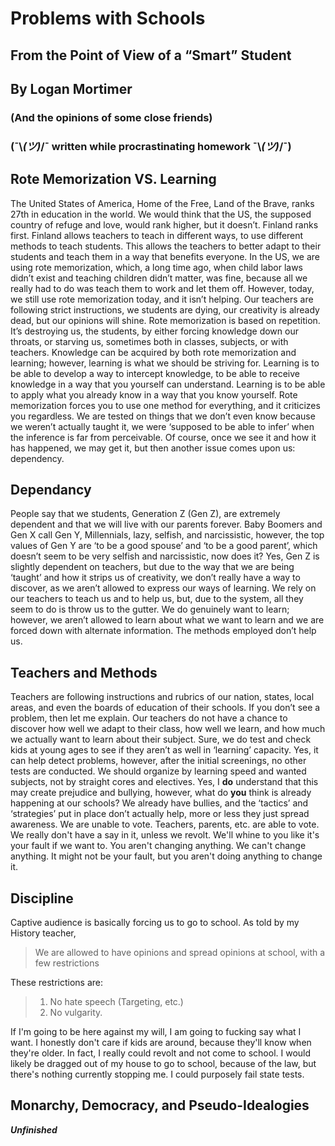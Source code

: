 # Problems with Schools 

## From the Point of View of a “Smart” Student

## By Logan Mortimer 

### (And the opinions of some close friends) 

### (¯\\_(ツ)_/¯ written while procrastinating homework ¯\\_(ツ)_/¯)

## Rote Memorization VS. Learning
The United States of America, Home of the Free, Land of the Brave, ranks 27th in education in the world. We would think that the US, the supposed country of refuge and love, would rank higher, but it doesn’t. Finland ranks first. Finland allows teachers to teach in different ways, to use different methods to teach students. This allows the teachers to better adapt to their students and teach them in a way that benefits everyone. In the US, we are using rote memorization, which, a long time ago, when child labor laws didn’t exist and teaching children didn’t matter, was fine, because all we really had to do was teach them to work and let them off. However, today, we still use rote memorization today, and it isn’t helping. Our teachers are following strict instructions, we students are dying, our creativity is already dead, but our opinions will shine. 
Rote memorization is based on repetition. It’s destroying us, the students, by either forcing knowledge down our throats, or starving us, sometimes both in classes, subjects, or with teachers. Knowledge can be acquired by both rote memorization and learning; however, learning is what we should be striving for. Learning is to be able to develop a way to intercept knowledge, to be able to receive knowledge in a way that you yourself can understand. Learning is to be able to apply what you already know in a way that you know yourself. Rote memorization forces you to use one method for everything, and it criticizes you regardless. We are tested on things that we don’t even know because we weren’t actually taught it, we were ‘supposed to be able to infer’ when the inference is far from perceivable. Of course, once we see it and how it has happened, we may get it, but then another issue comes upon us: dependency.

## Dependancy
People say that we students, Generation Z (Gen Z), are extremely dependent and that we will live with our parents forever. Baby Boomers and Gen X call Gen Y, Millennials, lazy, selfish, and narcissistic, however, the top values of Gen Y are ‘to be a good spouse’ and ‘to be a good parent’, which doesn’t seem to be very selfish and narcissistic, now does it? Yes, Gen Z is slightly dependent on teachers, but due to the way that we are being ‘taught’ and how it strips us of creativity, we don’t really have a way to discover, as we aren’t allowed to express our ways of learning. We rely on our teachers to teach us and to help us, but, due to the system, all they seem to do is throw us to the gutter. We do genuinely want to learn; however, we aren’t allowed to learn about what we want to learn and we are forced down with alternate information. The methods employed don’t help us.

## Teachers and Methods
Teachers are following instructions and rubrics of our nation, states, local areas, and even the boards of education of their schools. If you don’t see a problem, then let me explain. Our teachers do not have a chance to discover how well we adapt to their class, how well we learn, and how much we actually want to learn about their subject. Sure, we do test and check kids at young ages to see if they aren’t as well in ‘learning’ capacity. Yes, it can help detect problems, however, after the initial screenings, no other tests are conducted. We should organize by learning speed and wanted subjects, not by straight cores and electives. Yes, I __do__ understand that this may create prejudice and bullying, however, what do __you__ think is already happening at our schools? We already have bullies, and the ‘tactics’ and ‘strategies’ put in place don’t actually help, more or less they just spread awareness.
We are unable to vote. Teachers, parents, etc. are able to vote. We really don't have a say in it, unless we revolt. We'll whine to you like it's your fault if we want to. You aren't changing anything. We can't change anything. It might not be your fault, but you aren't doing anything to change it.

## Discipline
Captive audience is basically forcing us to go to school. As told by my History teacher,
> We are allowed to have opinions and spread opinions at school, with a few restrictions

These restrictions are:
>1. No hate speech (Targeting, etc.)
>2. No vulgarity.

If I'm going to be here against my will, I am going to fucking say what I want. I honestly don't care if kids are around, because they'll know when they're older. In fact, I really could revolt and not come to school. I would likely be dragged out of my house to go to school, because of the law, but there's nothing currently stopping me. I could purposely fail state tests.

## Monarchy, Democracy, and Pseudo-Idealogies
***Unfinished***
